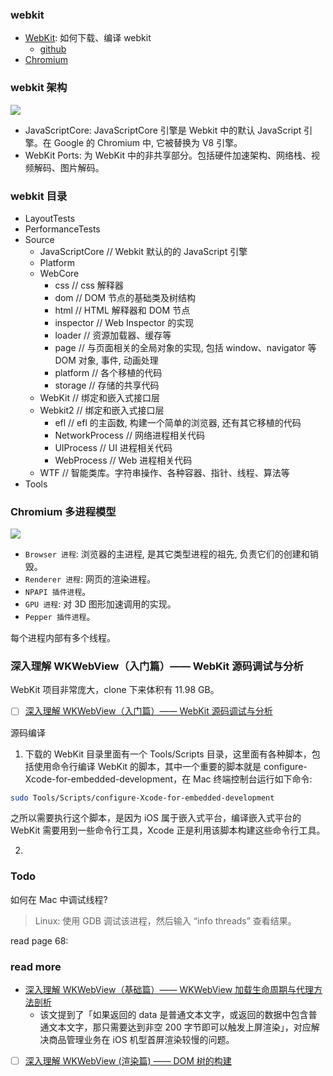 <!--
abbrlink: opv4lnaq
-->

### webkit

* [WebKit](https://webkit.org/): 如何下载、编译 webkit
  * [github](https://github.com/WebKit/webkit)
* [Chromium](www.chromium.org)

### webkit 架构

![](http://with.muyunyun.cn/93c9dbe4d56eb2c5f3be2a14e265ca2b.jpg-muyy)

* JavaScriptCore: JavaScriptCore 引擎是 Webkit 中的默认 JavaScript 引擎。在 Google 的 Chromium 中, 它被替换为 V8 引擎。
* WebKit Ports: 为 WebKit 中的非共享部分。包括硬件加速架构、网络栈、视频解码、图片解码。

### webkit 目录

* LayoutTests
* PerformanceTests
* Source
  * JavaScriptCore // Webkit 默认的的 JavaScript 引擎
  * Platform
  * WebCore
    * css         // css 解释器
    * dom         // DOM 节点的基础类及树结构
    * html        // HTML 解释器和 DOM 节点
    * inspector   // Web Inspector 的实现
    * loader      // 资源加载器、缓存等
    * page        // 与页面相关的全局对象的实现, 包括 window、navigator 等 DOM 对象, 事件, 动画处理
    * platform    // 各个移植的代码
    * storage     // 存储的共享代码
  * WebKit        // 绑定和嵌入式接口层
  * Webkit2       // 绑定和嵌入式接口层
    * efl             // efl 的主函数, 构建一个简单的浏览器, 还有其它移植的代码
    * NetworkProcess  // 网络进程相关代码
    * UIProcess       // UI 进程相关代码
    * WebProcess      // Web 进程相关代码
  * WTF       // 智能类库。字符串操作、各种容器、指针、线程、算法等
* Tools

### Chromium 多进程模型

![](http://with.muyunyun.cn/af3e700cca1056b8796667751e27e7ec.jpg-muyy)

* `Browser 进程`: 浏览器的主进程, 是其它类型进程的祖先, 负责它们的创建和销毁。
* `Renderer 进程`: 网页的渲染进程。
* `NPAPI 插件进程`。
* `GPU 进程`: 对 3D 图形加速调用的实现。
* `Pepper 插件进程`。

每个进程内部有多个线程。

### 深入理解 WKWebView（入门篇）—— WebKit 源码调试与分析

WebKit 项目非常庞大，clone 下来体积有 11.98 GB。

- [ ] [深入理解 WKWebView（入门篇）—— WebKit 源码调试与分析](https://mp.weixin.qq.com/s/VdkVBIQwj7WkAk8-5wppmQ)

源码编译

1. 下载的 WebKit 目录里面有一个 Tools/Scripts 目录，这里面有各种脚本，包括使用命令行编译 WebKit 的脚本，其中一个重要的脚本就是 configure-Xcode-for-embedded-development，在 Mac 终端控制台运行如下命令:

```bash
sudo Tools/Scripts/configure-Xcode-for-embedded-development
```

之所以需要执行这个脚本，是因为 iOS 属于嵌入式平台，编译嵌入式平台的 WebKit 需要用到一些命令行工具，Xcode 正是利用该脚本构建这些命令行工具。

2.

### Todo

如何在 Mac 中调试线程?

> Linux: 使用 GDB 调试该进程，然后输入 “info threads” 查看结果。

read page 68:

### read more

* [深入理解 WKWebView（基础篇）—— WKWebView 加载生命周期与代理方法剖析](https://mp.weixin.qq.com/s/ZFui9IiMTWyLXGKZlbnzwQ)
  * 该文提到了「如果返回的 data 是普通文本文字，或返回的数据中包含普通文本文字，那只需要达到非空 200 字节即可以触发上屏渲染」，对应解决商品管理业务在 iOS 机型首屏渲染较慢的问题。

- [ ] [深入理解 WKWebView (渲染篇) —— DOM 树的构建](https://mp.weixin.qq.com/s/9FBKMJo0GaGJ1kEhCiNNZA)
